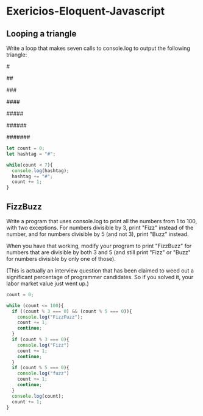 # Exericios-Eloquent-Javascript

## Looping a triangle
Write a loop that makes seven calls to console.log to output the following triangle:

\#

\##

\###

\####

\#####

\######

#######

```javascript
let count = 0;
let hashtag = "#";

while(count < 7){
  console.log(hashtag);
  hashtag += "#";
  count += 1;
}
```

## FizzBuzz

Write a program that uses console.log to print all the numbers from 1 to 100, with two exceptions. For numbers divisible by 3, print "Fizz" instead of the number, and for numbers divisible by 5 (and not 3), print "Buzz" instead.

When you have that working, modify your program to print "FizzBuzz" for numbers that are divisible by both 3 and 5 (and still print "Fizz" or "Buzz" for numbers divisible by only one of those).

(This is actually an interview question that has been claimed to weed out a significant percentage of programmer candidates. So if you solved it, your labor market value just went up.)

```Javascript
count = 0;

while (count <= 100){
  if ((count % 3 === 0) && (count % 5 === 0)){ 
  	console.log("FizzFuzz");
    count += 1;
    continue;
  }
  if (count % 3 === 0){
    console.log("Fizz")
    count += 1;
    continue;
  }
  if (count % 5 === 0){
    console.log("fuzz")
    count += 1;
    continue;
  }
  console.log(count);
  count += 1;
}
```


